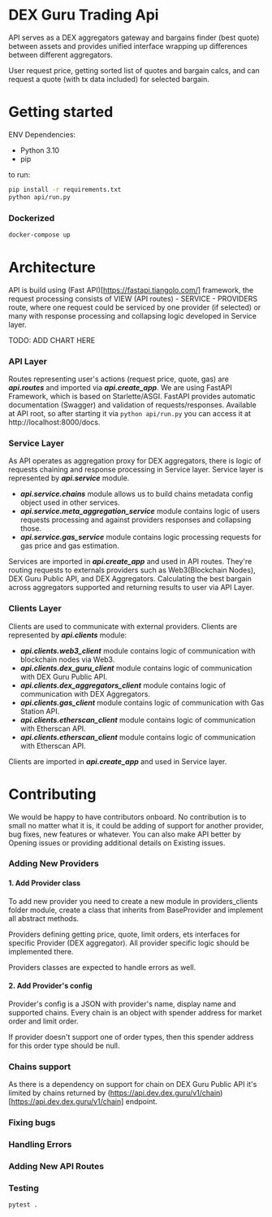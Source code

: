 # DEX Guru Trading Api 

API serves as a DEX aggregators gateway and bargains finder (best quote) between
assets and provides unified interface wrapping up differences between different
aggregators. 

User request price, getting sorted list of quotes and bargain calcs,
and can request a quote (with tx data included) for selected bargain.

# Getting started

ENV Dependencies:

* Python 3.10
* pip

to run:

```bash
pip install -r requirements.txt
python api/run.py

```

### Dockerized 

```bash
docker-compose up 
```

# Architecture

API is build using (Fast API)[https://fastapi.tiangolo.com/] framework, the request
processing consists of VIEW (API routes) - SERVICE - PROVIDERS route, where one request
could be serviced by one provider (if selected) or many with response processing and
collapsing logic developed in Service layer.

TODO: ADD CHART HERE

### API Layer

Routes representing user's actions (request price, quote, gas) are **_api.routes_** and imported
via **_api.create_app_**. We are using FastAPI Framework, which is based on Starlette/ASGI.
FastAPI provides automatic documentation (Swagger) and validation of requests/responses. Available at 
API root, so after starting it via `python api/run.py` you can access it at http://localhost:8000/docs.

### Service Layer

As API operates as aggregation proxy for DEX aggregators, there is logic of requests chaining and 
response processing in Service layer. Service layer is represented by **_api.service_** module.

* **_api.service.chains_** module allows us to build chains metadata config object used in other services.
* **_api.service.meta_aggregation_service_** module contains logic of users requests processing and against 
providers responses and collapsing those.
* **_api.service.gas_service_** module contains logic processing requests for gas price and gas estimation.

Services are imported in **_api.create_app_** and used in API routes. They're routing requests to externals providers 
such as Web3(Blockchain Nodes), DEX Guru Public API, and DEX Aggregators. Calculating the best bargain across 
aggregators supported and returning results to user via API Layer.

### Clients Layer

Clients are used to communicate with external providers. Clients are represented by **_api.clients_** module:

* **_api.clients.web3_client_** module contains logic of communication with blockchain nodes via Web3.
* **_api.clients.dex_guru_client_** module contains logic of communication with DEX Guru Public API.
* **_api.clients.dex_aggregators_client_** module contains logic of communication with DEX Aggregators.
* **_api.clients.gas_client_** module contains logic of communication with Gas Station API.
* **_api.clients.etherscan_client_** module contains logic of communication with Etherscan API.
* **_api.clients.etherscan_client_** module contains logic of communication with Etherscan API.

Clients are imported in **_api.create_app_** and used in Service layer.

# Contributing

We would be happy to have contributors onboard. No contribution is to small no matter
what it is, it could be adding of support for another provider, bug fixes, new features
or whatever. You can also make API better by Opening issues or providing additional details
on Existing issues.

### Adding New Providers

#### 1. Add Provider class  
To add new provider you need to create a new module in providers_clients folder module,
create a class that inherits from BaseProvider and implement all abstract methods. 

Providers defining getting price, quote, limit orders, ets interfaces for specific Provider
(DEX aggregator). All provider specific logic should be implemented there.

Providers classes are expected to handle errors as well.

#### 2. Add Provider's config

Provider's config is a JSON with provider's name, display name and supported chains. 
Every chain is an object with spender address for market order and limit order. 

If provider doesn't support one of order types, then this spender address for this order type should be null.


### Chains support

As there is a dependency on support for chain on DEX Guru Public API it's limited by chains
returned by (https://api.dev.dex.guru/v1/chain)[https://api.dev.dex.guru/v1/chain] endpoint.

### Fixing bugs

### Handling Errors

### Adding New API Routes

### Testing 

```bash
pytest .
```